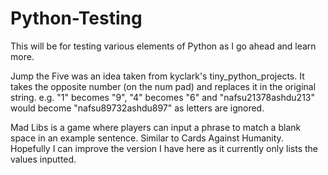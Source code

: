 # Python-Testing
This will be for testing various elements of Python as I go ahead and learn more.

Jump the Five was an idea taken from kyclark's tiny_python_projects.
It takes the opposite number (on the num pad) and replaces it in the original string.
e.g. "1" becomes "9", "4" becomes "6" and "nafsu21378ashdu213" would become "nafsu89732ashdu897" as letters are ignored.

Mad Libs is a game where players can input a phrase to match a blank space in an example sentence. Similar to Cards Against Humanity.
Hopefully I can improve the version I have here as it currently only lists the values inputted.
